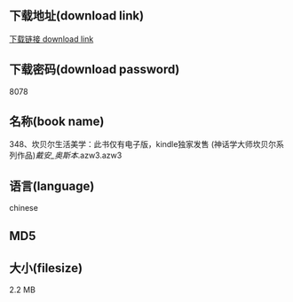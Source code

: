 ## 下载地址(download link)
[下载链接 download link](https://tutu365.netlify.app/?s=348%E3%80%81%E5%9D%8E%E8%B4%9D%E5%B0%94%E7%94%9F%E6%B4%BB%E7%BE%8E%E5%AD%A6%EF%BC%9A%E6%AD%A4%E4%B9%A6%E4%BB%85%E6%9C%89%E7%94%B5%E5%AD%90%E7%89%88%EF%BC%8Ckindle%E7%8B%AC%E5%AE%B6%E5%8F%91%E5%94%AE+%28%E7%A5%9E%E8%AF%9D%E5%AD%A6%E5%A4%A7%E5%B8%88%E5%9D%8E%E8%B4%9D%E5%B0%94%E7%B3%BB%E5%88%97%E4%BD%9C%E5%93%81%29_%E6%88%B4%E5%AE%89_%E5%A5%A5%E6%96%AF%E6%9C%AC_.azw3)

## 下载密码(download password)
8078

## 名称(book name)
348、坎贝尔生活美学：此书仅有电子版，kindle独家发售 (神话学大师坎贝尔系列作品)_戴安_奥斯本_.azw3.azw3

## 语言(language)
chinese

## MD5


## 大小(filesize)
2.2 MB
